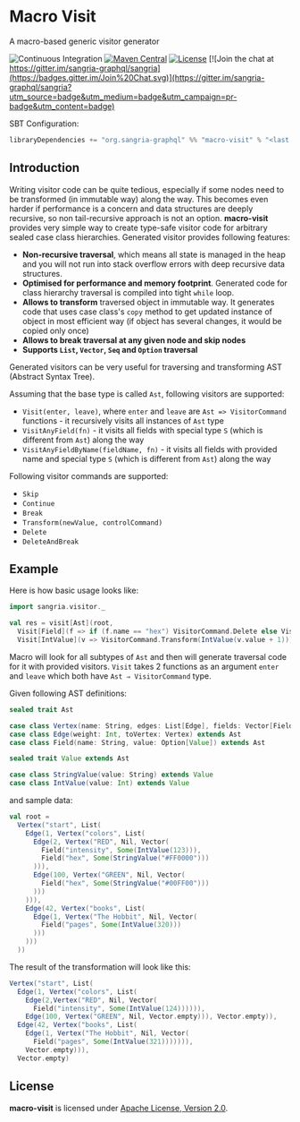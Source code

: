 # Macro Visit 

A macro-based generic visitor generator

![Continuous Integration](https://github.com/sangria-graphql/macro-visit/workflows/Continuous%20Integration/badge.svg)
[![Maven Central](https://maven-badges.herokuapp.com/maven-central/org.sangria-graphql/macro-visit_2.13/badge.svg)](https://maven-badges.herokuapp.com/maven-central/org.sangria-graphql/macro-visit_2.13)
[![License](http://img.shields.io/:license-Apache%202-brightgreen.svg)](http://www.apache.org/licenses/LICENSE-2.0.txt)
[![Join the chat at https://gitter.im/sangria-graphql/sangria](https://badges.gitter.im/Join%20Chat.svg)](https://gitter.im/sangria-graphql/sangria?utm_source=badge&utm_medium=badge&utm_campaign=pr-badge&utm_content=badge)

SBT Configuration:

```scala
libraryDependencies += "org.sangria-graphql" %% "macro-visit" % "<last version>"
```

## Introduction

Writing visitor code can be quite tedious, especially if some nodes need to be transformed (in immutable way) along the way. This becomes even harder if performance is a concern and data structures are deeply recursive, so non tail-recursive approach is not an option. **macro-visit** provides very simple way to create type-safe visitor code for arbitrary sealed case class hierarchies. Generated visitor provides following features:

* **Non-recursive traversal**, which means all state is managed in the heap and you will not run into stack 
  overflow errors with deep recursive data structures. 
* **Optimised for performance and memory footprint**. Generated code for class hierarchy traversal is compiled into tight `while` loop.
* **Allows to transform** traversed object in immutable way. It generates code that uses case class's `copy` method to get updated 
  instance of object in most efficient way (if object has several changes, it would be copied only once)
* **Allows to break traversal at any given node and skip nodes**
* **Supports `List`, `Vector`, `Seq` and `Option` traversal**
  
Generated visitors can be very useful for traversing and transforming AST (Abstract Syntax Tree).        

Assuming that the base type is called `Ast`, following visitors are supported:

* `Visit(enter, leave)`, where `enter` and `leave` are `Ast => VisitorCommand` functions - it recursively visits all instances of `Ast` type
* `VisitAnyField(fn)` - it visits all fields with special type `S` (which is different from `Ast`) along the way 
* `VisitAnyFieldByName(fieldName, fn)` - it visits all fields with provided name and special type `S` (which is different from `Ast`) along the way
 
Following visitor commands are supported:
 
* `Skip`
* `Continue`
* `Break`
* `Transform(newValue, controlCommand)`
* `Delete`
* `DeleteAndBreak` 

## Example

Here is how basic usage looks like:

```scala
import sangria.visitor._

val res = visit[Ast](root,
  Visit[Field](f => if (f.name == "hex") VisitorCommand.Delete else VisitorCommand.Continue),
  Visit[IntValue](v => VisitorCommand.Transform(IntValue(v.value + 1))))
```

Macro will look for all subtypes of `Ast` and then will generate traversal code for it with provided visitors. `Visit` takes 2 functions 
as an argument `enter` and `leave` which both have `Ast ⇒ VisitorCommand` type.
 
Given following AST definitions:
 
```scala
sealed trait Ast

case class Vertex(name: String, edges: List[Edge], fields: Vector[Field] = Vector.empty) extends Ast
case class Edge(weight: Int, toVertex: Vertex) extends Ast
case class Field(name: String, value: Option[Value]) extends Ast

sealed trait Value extends Ast

case class StringValue(value: String) extends Value
case class IntValue(value: Int) extends Value
``` 

and sample data:

```scala
val root =
  Vertex("start", List(
    Edge(1, Vertex("colors", List(
      Edge(2, Vertex("RED", Nil, Vector(
        Field("intensity", Some(IntValue(123))),
        Field("hex", Some(StringValue("#FF0000")))
      ))),
      Edge(100, Vertex("GREEN", Nil, Vector(
        Field("hex", Some(StringValue("#00FF00")))
      )))
    ))),
    Edge(42, Vertex("books", List(
      Edge(1, Vertex("The Hobbit", Nil, Vector(
        Field("pages", Some(IntValue(320)))
      )))
    )))
  ))
```

The result of the transformation will look like this:

```scala
Vertex("start", List(
  Edge(1, Vertex("colors", List(
    Edge(2,Vertex("RED", Nil, Vector(
      Field("intensity", Some(IntValue(124)))))),
    Edge(100, Vertex("GREEN", Nil, Vector.empty))), Vector.empty)),
  Edge(42, Vertex("books", List(
    Edge(1, Vertex("The Hobbit", Nil, Vector(
      Field("pages", Some(IntValue(321))))))),
    Vector.empty))),
  Vector.empty)
```

## License

**macro-visit** is licensed under [Apache License, Version 2.0](http://www.apache.org/licenses/LICENSE-2.0).

